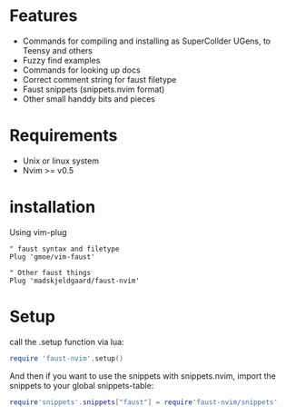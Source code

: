 # Features

- Commands for compiling and installing as SuperCollder UGens, to Teensy and others
- Fuzzy find examples
- Commands for looking up docs
- Correct comment string for faust filetype
- Faust snippets (snippets.nvim format)
- Other small handdy bits and pieces

# Requirements
- Unix or linux system
- Nvim >= v0.5

# installation
Using vim-plug

```
" faust syntax and filetype
Plug 'gmoe/vim-faust'

" Other faust things
Plug 'madskjeldgaard/faust-nvim'
```

# Setup

call the .setup function via lua:
```lua
require 'faust-nvim'.setup()
```

And then if you want to use the snippets with snippets.nvim, import the snippets to your global snippets-table:

```lua
require'snippets'.snippets["faust"] = require'faust-nvim/snippets'
```
